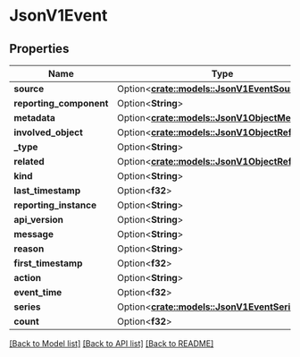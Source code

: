 # JsonV1Event

## Properties

Name | Type | Description | Notes
------------ | ------------- | ------------- | -------------
**source** | Option<[**crate::models::JsonV1EventSource**](json_V1EventSource.md)> |  | [optional]
**reporting_component** | Option<**String**> |  | [optional]
**metadata** | Option<[**crate::models::JsonV1ObjectMeta**](json_V1ObjectMeta.md)> |  | [optional]
**involved_object** | Option<[**crate::models::JsonV1ObjectReference**](json_V1ObjectReference.md)> |  | [optional]
**_type** | Option<**String**> |  | [optional]
**related** | Option<[**crate::models::JsonV1ObjectReference**](json_V1ObjectReference.md)> |  | [optional]
**kind** | Option<**String**> |  | [optional]
**last_timestamp** | Option<**f32**> |  | [optional]
**reporting_instance** | Option<**String**> |  | [optional]
**api_version** | Option<**String**> |  | [optional]
**message** | Option<**String**> |  | [optional]
**reason** | Option<**String**> |  | [optional]
**first_timestamp** | Option<**f32**> |  | [optional]
**action** | Option<**String**> |  | [optional]
**event_time** | Option<**f32**> |  | [optional]
**series** | Option<[**crate::models::JsonV1EventSeries**](json_V1EventSeries.md)> |  | [optional]
**count** | Option<**f32**> |  | [optional]

[[Back to Model list]](../README.md#documentation-for-models) [[Back to API list]](../README.md#documentation-for-api-endpoints) [[Back to README]](../README.md)


